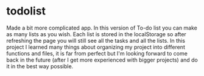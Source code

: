 # todolist

Made a bit more complicated app. In this version of To-do list you can make as many lists as you wish.
Each list is stored in the localStorage so after refreshing the page you will still see all the tasks and all the lists.
In this project I learned many things about organizing my project into different functions and files, it is far from perfect but I'm looking forward to come back in the future (after I get more experienced with bigger projects) and do it in the best way possible. 
